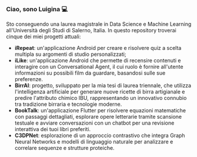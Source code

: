 <!-- ## Hi there👋 I'm Luigina💻
I am a student at the University of Salerno, Italy. In this repository, you'll find two of my current projects:

* <b>iRepeat</b>: an Android application for creating and solving multiple choice quizzes on custom study topics.
* <b>iLike</b>: an Android application that allows you to review content and interact with a Conversational Agent, whose role is to provide the user with information about possible films to watch, based on his preferences.

Through them, I aim to apply my academic knowledge and gain hands-on experience with programming languages, development tools, operating systems and servers.

<b> Thank you for taking the time to explore my GitHub profile. </b> -->

### Ciao, sono Luigina 💻
Sto conseguendo una laurea magistrale in Data Science e Machine Learning all'Università degli Studi di Salerno, Italia. In questo repository troverai cinque dei miei progetti attuali:

* <b>iRepeat</b>: un'applicazione Android per creare e risolvere quiz a scelta multipla su argomenti di studio personalizzati;
* <b>iLike</b>: un'applicazione Android che permette di recensire contenuti e interagire con un Conversational Agent, il cui ruolo è fornire all'utente informazioni su possibili film da guardare, basandosi sulle sue preferenze.
* <b>BirrAI</b>: progetto, sviluppato per la mia tesi di laurea triennale, che utilizza l'intelligenza artificiale per generare nuove ricette di birra artigianale e predire l'attributo chimico IBU, rappresentando un innovativo connubio tra tradizione birraria e tecnologie moderne.
* <b>BookTalk</b>: un'applicazione Flutter per risolvere equazioni matematiche con passaggi dettagliati, esplorare opere letterarie tramite scansione testuale e avviare conversazioni con un chatbot per una revisione interattiva dei tuoi libri preferiti.
* <b>C3DPNet</b>: esplorazione di un approccio contrastivo che integra Graph Neural Networks e modelli di linguaggio naturale per analizzare e correlare sequenze e strutture proteiche.

<!--

Attraverso questi progetti, intendo applicare le mie conoscenze accademiche e acquisire esperienza pratica con linguaggi di programmazione, strumenti di sviluppo, sistemi operativi e server.

<b>Grazie per aver dedicato del tempo a esplorare il mio profilo GitHub.</b>



**Luigina2001/Luigina2001** is a ✨ _special_ ✨ repository because its `README.md` (this file) appears on your GitHub profile.

Here are some ideas to get you started:

- 🔭 I’m currently working on ...
- 🌱 I’m currently learning ...
- 👯 I’m looking to collaborate on ...
- 🤔 I’m looking for help with ...
- 💬 Ask me about ...
- 📫 How to reach me: ...
- 😄 Pronouns: ...
- ⚡ Fun fact: ...
-->
